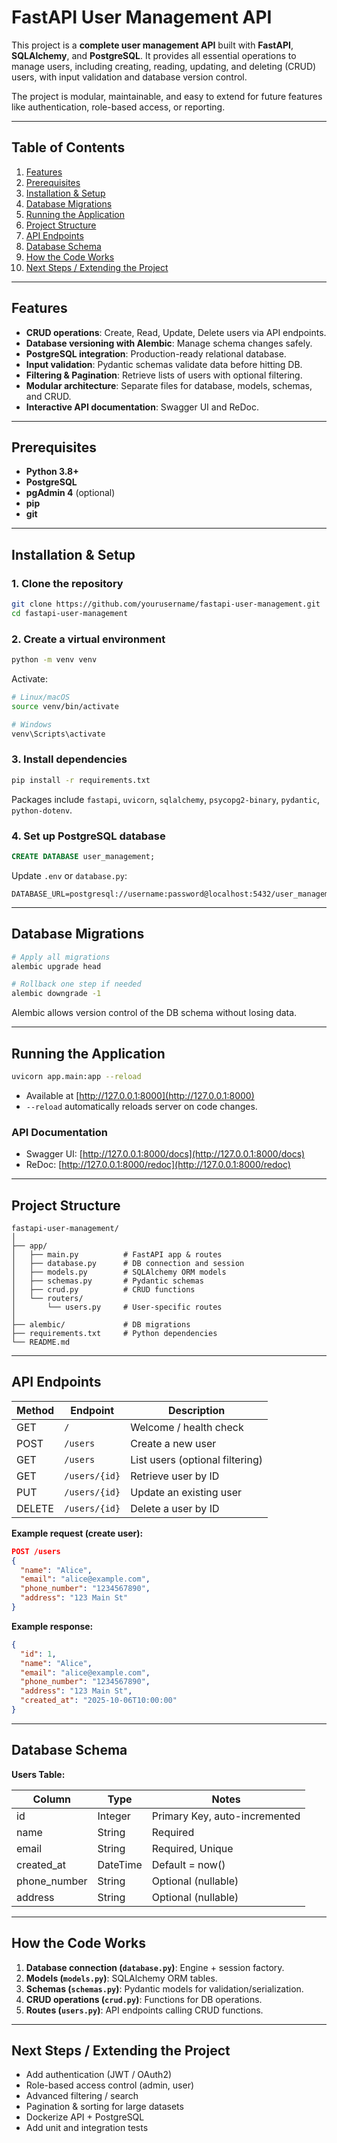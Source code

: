 # FastAPI User Management API

This project is a **complete user management API** built with **FastAPI**, **SQLAlchemy**, and **PostgreSQL**. It provides all essential operations to manage users, including creating, reading, updating, and deleting (CRUD) users, with input validation and database version control.  

The project is modular, maintainable, and easy to extend for future features like authentication, role-based access, or reporting.

---

## Table of Contents

1. [Features](#features)  
2. [Prerequisites](#prerequisites)  
3. [Installation & Setup](#installation--setup)  
4. [Database Migrations](#database-migrations)  
5. [Running the Application](#running-the-application)  
6. [Project Structure](#project-structure)  
7. [API Endpoints](#api-endpoints)  
8. [Database Schema](#database-schema)  
9. [How the Code Works](#how-the-code-works)  
10. [Next Steps / Extending the Project](#next-steps--extending-the-project)  

---

## Features

- **CRUD operations**: Create, Read, Update, Delete users via API endpoints.  
- **Database versioning with Alembic**: Manage schema changes safely.  
- **PostgreSQL integration**: Production-ready relational database.  
- **Input validation**: Pydantic schemas validate data before hitting DB.  
- **Filtering & Pagination**: Retrieve lists of users with optional filtering.  
- **Modular architecture**: Separate files for database, models, schemas, and CRUD.  
- **Interactive API documentation**: Swagger UI and ReDoc.

---

## Prerequisites

- **Python 3.8+**  
- **PostgreSQL**  
- **pgAdmin 4** (optional)  
- **pip**  
- **git**

---

## Installation & Setup

### 1. Clone the repository

```bash
git clone https://github.com/yourusername/fastapi-user-management.git
cd fastapi-user-management
```

### 2. Create a virtual environment

```bash
python -m venv venv
```

Activate:

```bash
# Linux/macOS
source venv/bin/activate

# Windows
venv\Scripts\activate
```

### 3. Install dependencies

```bash
pip install -r requirements.txt
```

Packages include `fastapi`, `uvicorn`, `sqlalchemy`, `psycopg2-binary`, `pydantic`, `python-dotenv`.

### 4. Set up PostgreSQL database

```sql
CREATE DATABASE user_management;
```

Update `.env` or `database.py`:

```
DATABASE_URL=postgresql://username:password@localhost:5432/user_management
```

---

## Database Migrations

```bash
# Apply all migrations
alembic upgrade head

# Rollback one step if needed
alembic downgrade -1
```

Alembic allows version control of the DB schema without losing data.

---

## Running the Application

```bash
uvicorn app.main:app --reload
```

* Available at [http://127.0.0.1:8000](http://127.0.0.1:8000)
* `--reload` automatically reloads server on code changes.

### API Documentation

* Swagger UI: [http://127.0.0.1:8000/docs](http://127.0.0.1:8000/docs)
* ReDoc: [http://127.0.0.1:8000/redoc](http://127.0.0.1:8000/redoc)

---

## Project Structure

```text
fastapi-user-management/
│
├── app/
│   ├── main.py          # FastAPI app & routes
│   ├── database.py      # DB connection and session
│   ├── models.py        # SQLAlchemy ORM models
│   ├── schemas.py       # Pydantic schemas
│   ├── crud.py          # CRUD functions
│   └── routers/
│       └── users.py     # User-specific routes
│
├── alembic/             # DB migrations
├── requirements.txt     # Python dependencies
└── README.md
```

---

## API Endpoints

| Method | Endpoint      | Description                     |
| ------ | ------------- | ------------------------------- |
| GET    | `/`           | Welcome / health check          |
| POST   | `/users`      | Create a new user               |
| GET    | `/users`      | List users (optional filtering) |
| GET    | `/users/{id}` | Retrieve user by ID             |
| PUT    | `/users/{id}` | Update an existing user         |
| DELETE | `/users/{id}` | Delete a user by ID             |

**Example request (create user):**

```json
POST /users
{
  "name": "Alice",
  "email": "alice@example.com",
  "phone_number": "1234567890",
  "address": "123 Main St"
}
```

**Example response:**

```json
{
  "id": 1,
  "name": "Alice",
  "email": "alice@example.com",
  "phone_number": "1234567890",
  "address": "123 Main St",
  "created_at": "2025-10-06T10:00:00"
}
```

---

## Database Schema

**Users Table:**

| Column       | Type     | Notes                         |
| ------------ | -------- | ----------------------------- |
| id           | Integer  | Primary Key, auto-incremented |
| name         | String   | Required                      |
| email        | String   | Required, Unique              |
| created_at   | DateTime | Default = now()               |
| phone_number | String   | Optional (nullable)           |
| address      | String   | Optional (nullable)           |

---

## How the Code Works

1. **Database connection (`database.py`)**: Engine + session factory.
2. **Models (`models.py`)**: SQLAlchemy ORM tables.
3. **Schemas (`schemas.py`)**: Pydantic models for validation/serialization.
4. **CRUD operations (`crud.py`)**: Functions for DB operations.
5. **Routes (`users.py`)**: API endpoints calling CRUD functions.

---

## Next Steps / Extending the Project

* Add authentication (JWT / OAuth2)
* Role-based access control (admin, user)
* Advanced filtering / search
* Pagination & sorting for large datasets
* Dockerize API + PostgreSQL
* Add unit and integration tests
